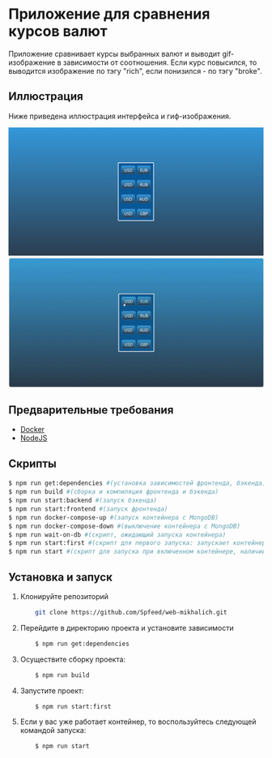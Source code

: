 # Приложение для сравнения курсов валют

Приложение сравнивает курсы выбранных валют и выводит gif-изображение в зависимости от соотношения.
Если курс повысился, то выводится изображение по тэгу "rich", если понизился - по тэгу "broke".

## Иллюстрация

Ниже приведена иллюстрация интерфейса и гиф-изображения.

![Interface](./img/Interface.png)
![Gif](./img/gif.gif)

## Предварительные требования

- [Docker](https://www.docker.com/get-started/)
- [NodeJS](https://nodejs.org/en/download)

## Скрипты
```bash
$ npm run get:dependencies #(установка зависимостей фронтенда, бэкенда)
$ npm run build #(сборка и компиляция фронтенда и бэкенда)
$ npm run start:backend #(запуск бэкенда)
$ npm run start:frontend #(запуск фронтенда)
$ npm run docker-compose-up #(запуск контейнера с MongoDB)
$ npm run docker-compose-down #(выключение контейнера с MongoDB)
$ npm run wait-on-db #(скрипт, ожидающий запуска контейнера)
$ npm run start:first #(скрипт для первого запуска: запускает контейнер, бэкенд и фронтэнд при наличии зависимостей и собранного бэкенда и фронтенда)
$ npm run start #(скрипт для запуска при включенном контейнере, наличии зависимостей и сборки. запускает бэкенд и фронтенд)
```

## Установка и запуск

1. Клонируйте репозиторий 
    ```bash
        git clone https://github.com/Spfeed/web-mikhalich.git
    ```
2. Перейдите в директорию проекта и установите зависимости
    ```bash
        $ npm run get:dependencies
    ```
3. Осуществите сборку проекта:
    ```bash
        $ npm run build
    ```
4. Запустите проект:
    ```bash
        $ npm run start:first
    ```
5. Если у вас уже работает контейнер, то воспользуйтесь следующей командой запуска:
    ```bash
        $ npm run start
    ```